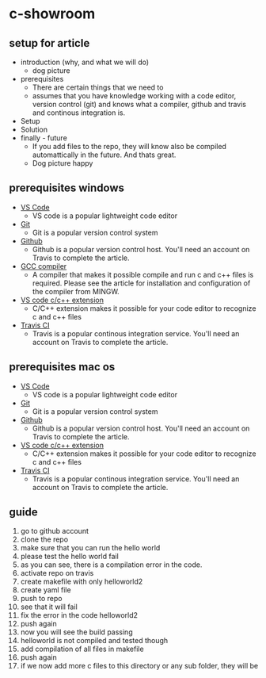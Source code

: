 # c-showroom

## setup for article
- introduction (why, and what we will do)
    - dog picture
- prerequisites
    - There are certain things that we need to 
    - assumes that you have knowledge working with a code editor, version control (git) and knows what a compiler, github and travis and continous integration is. 
- Setup
- Solution
- finally - future
    - If you add files to the repo, they will know also be compiled automattically in the future. And thats great.
    - Dog picture happy

## prerequisites windows
- [VS Code](https://code.visualstudio.com/download)
    - VS code is a popular lightweight code editor
- [Git](https://git-scm.com/)
    - Git is a popular version control system
- [Github](https://github.com/)
    - Github is a popular version control host. You'll need an account on Travis to complete the article. 
- [GCC compiler](http://www.codebind.com/cprogramming/install-mingw-windows-10-gcc/)
    - A compiler that makes it possible compile and run c and c++ files is required. Please see the article for installation and configuration of the compiler from MINGW.  
- [VS code c/c++ extension](https://marketplace.visualstudio.com/items?itemName=ms-vscode.cpptools)
    - C/C++ extension makes it possible for your code editor to recognize c and c++ files
- [Travis CI](https://travis-ci.org/)
    - Travis is a popular continous integration service. You'll need an account on Travis to complete the article.

## prerequisites mac os
- [VS Code](https://code.visualstudio.com/download)
    - VS code is a popular lightweight code editor
- [Git](https://git-scm.com/)
    - Git is a popular version control system
- [Github](https://github.com/)
    - Github is a popular version control host. You'll need an account on Travis to complete the article. 
- [VS code c/c++ extension](https://marketplace.visualstudio.com/items?itemName=ms-vscode.cpptools)
    - C/C++ extension makes it possible for your code editor to recognize c and c++ files
- [Travis CI](https://travis-ci.org/)
    - Travis is a popular continous integration service. You'll need an account on Travis to complete the article. 

## guide
1. go to github account
2. clone the repo
3. make sure that you can run the hello world
4. please test the hello world fail
5. as you can see, there is a compilation error in the code.
6. activate repo on travis
7. create makefile with only helloworld2
8. create yaml file
9. push to repo
10. see that it will fail 
11. fix the error in the code helloworld2
12. push again
13. now you will see the build passing
14. helloworld is not compiled and tested though
15. add compilation of all files in makefile 
16. push again
17. if we now add more c files to this directory or any sub folder, they will be 

